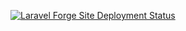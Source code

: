 [![Laravel Forge Site Deployment Status](https://img.shields.io/endpoint?url=https%3A%2F%2Fforge.laravel.com%2Fsite-badges%2Fd63a3c18-79d9-4658-9d8e-e258baa918f2&style=plastic)](https://forge.laravel.com/servers/823507/sites/2406997)
 
 
